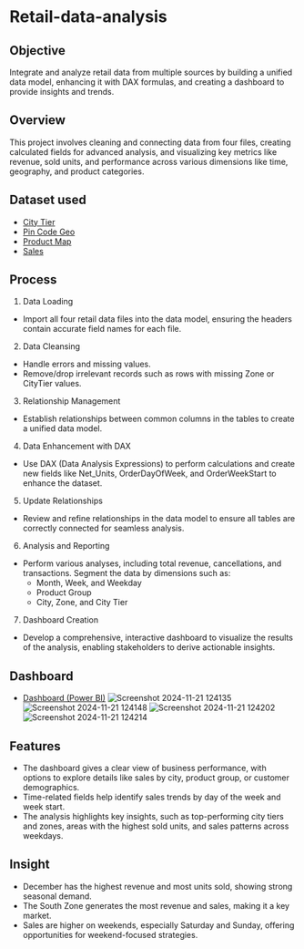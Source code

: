 # Retail-data-analysis
## Objective
Integrate and analyze retail data from multiple sources by building a unified data model, enhancing it with DAX formulas, and creating a dashboard to provide insights and trends.
## Overview
This project involves cleaning and connecting data from four files, creating calculated fields for advanced analysis, and visualizing key metrics like revenue, sold units, and performance across various dimensions like time, geography, and product categories.
## Dataset used
- <a href="https://github.com/SourabhaSekharRout/Retail-data-analysis/blob/main/Mod3_Raw_CityTier_v0.1.csv">City Tier</a>
- <a href="https://github.com/SourabhaSekharRout/Retail-data-analysis/blob/main/Mod3_Raw_PinCodeGeo_v0.1.xlsx">Pin Code Geo</a>
- <a href="https://github.com/SourabhaSekharRout/Retail-data-analysis/blob/main/Mod3_Raw_ProductMap_v0.1.csv">Product Map</a>
- <a href="https://github.com/SourabhaSekharRout/Retail-data-analysis/blob/main/Mod3_Raw_Sales_v0.1.xlsx">Sales</a>
## Process
1. Data Loading
- Import all four retail data files into the data model, ensuring the headers contain accurate field names for each file.
2. Data Cleansing
- Handle errors and missing values.
- Remove/drop irrelevant records such as rows with missing Zone or CityTier values.
3. Relationship Management
- Establish relationships between common columns in the tables to create a unified data model.
4. Data Enhancement with DAX
- Use DAX (Data Analysis Expressions) to perform calculations and create new fields like Net_Units, OrderDayOfWeek, and OrderWeekStart to enhance the dataset.
5. Update Relationships
- Review and refine relationships in the data model to ensure all tables are correctly connected for seamless analysis.
6. Analysis and Reporting
- Perform various analyses, including total revenue, cancellations, and transactions. Segment the data by dimensions such as:
  - Month, Week, and Weekday
  - Product Group
  - City, Zone, and City Tier
7. Dashboard Creation
- Develop a comprehensive, interactive dashboard to visualize the results of the analysis, enabling stakeholders to derive actionable insights.
## Dashboard
- <a href="https://github.com/SourabhaSekharRout/Retail-data-analysis/blob/main/Retail%20Data%20Analysis%20(Power%20BI).pbix">Dashboard (Power BI)</a>
![Screenshot 2024-11-21 124135](https://github.com/user-attachments/assets/4783bfde-787f-471b-b59d-ddb87df39bcf)
![Screenshot 2024-11-21 124148](https://github.com/user-attachments/assets/034bb8c1-cded-47bc-8ded-1e1cdcfa5aba)
![Screenshot 2024-11-21 124202](https://github.com/user-attachments/assets/290f1e34-d3bd-400a-8733-8671fa0ae05f)
![Screenshot 2024-11-21 124214](https://github.com/user-attachments/assets/628601ed-bdbb-416f-8852-0d22a3e61878)
## Features
-	The dashboard gives a clear view of business performance, with options to explore details like sales by city, product group, or customer demographics.
-	Time-related fields help identify sales trends by day of the week and week start.
-	The analysis highlights key insights, such as top-performing city tiers and zones, areas with the highest sold units, and sales patterns across weekdays.
## Insight
-	December has the highest revenue and most units sold, showing strong seasonal demand.
-	The South Zone generates the most revenue and sales, making it a key market.
-	Sales are higher on weekends, especially Saturday and Sunday, offering opportunities for weekend-focused strategies.
